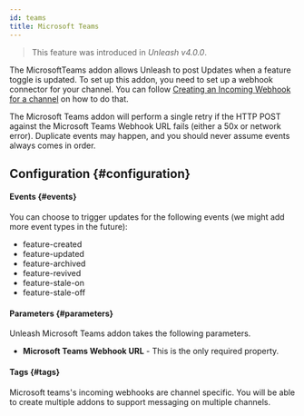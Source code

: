 ```yaml
---
id: teams
title: Microsoft Teams
---
```


> This feature was introduced in _Unleash v4.0.0_.

The MicrosoftTeams addon allows Unleash to post Updates when a feature toggle is updated. To set up this addon, you need to set up a webhook connector for your channel. You can follow [Creating an Incoming Webhook for a channel](https://docs.microsoft.com/en-us/microsoftteams/platform/webhooks-and-connectors/how-to/add-incoming-webhook) on how to do that.

The Microsoft Teams addon will perform a single retry if the HTTP POST against the Microsoft Teams Webhook URL fails (either a 50x or network error). Duplicate events may happen, and you should never assume events always comes in order.

## Configuration {#configuration}

#### Events {#events}

You can choose to trigger updates for the following events (we might add more event types in the future):

- feature-created
- feature-updated
- feature-archived
- feature-revived
- feature-stale-on
- feature-stale-off

#### Parameters {#parameters}

Unleash Microsoft Teams addon takes the following parameters.

- **Microsoft Teams Webhook URL** - This is the only required property.

#### Tags {#tags}

Microsoft teams's incoming webhooks are channel specific. You will be able to create multiple addons to support messaging on multiple channels.
